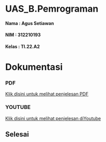 # UAS_B.Pemrograman 
#### Nama : Agus Setiawan
#### NIM : 312210193
#### Kelas : TI.22.A2
# Dokumentasi
### PDF
[Klik disini untuk melihat penjelesan PDF](https://drive.google.com/file/d/1XoeBQ82JA-1qf5GXzDUFEgBUdksTHOr8/view?usp=drivesdk)
### YOUTUBE
[Klik disini untuk melihat penjelesan diYoutube](https://youtu.be/1xlOCFAIFwc)

## Selesai
